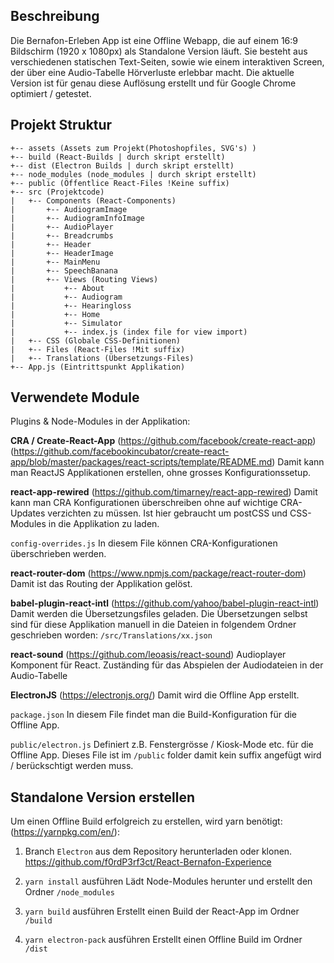 ## Beschreibung
Die Bernafon-Erleben App ist eine Offline Webapp, die auf einem 16:9 Bildschirm (1920 x 1080px) als 
Standalone Version läuft. Sie besteht aus verschiedenen statischen Text-Seiten, sowie wie einem interaktiven Screen, der über eine Audio-Tabelle Hörverluste erlebbar macht. Die aktuelle Version ist für genau diese Auflösung erstellt und für Google Chrome optimiert / getestet.

## Projekt Struktur
```text
+-- assets (Assets zum Projekt(Photoshopfiles, SVG's) )
+-- build (React-Builds | durch skript erstellt)
+-- dist (Electron Builds | durch skript erstellt)
+-- node_modules (node_modules | durch skript erstellt)
+-- public (Öffentlice React-Files !Keine suffix)
+-- src (Projektcode)
|   +-- Components (React-Components)
|       +-- AudiogramImage
|       +-- AudiogramInfoImage
|       +-- AudioPlayer
|       +-- Breadcrumbs
|       +-- Header
|       +-- HeaderImage
|       +-- MainMenu
|       +-- SpeechBanana
|       +-- Views (Routing Views)
|           +-- About
|           +-- Audiogram
|           +-- Hearingloss
|           +-- Home
|           +-- Simulator
|           +-- index.js (index file for view import)
|   +-- CSS (Globale CSS-Definitionen)
|   +-- Files (React-Files !Mit suffix)
|   +-- Translations (Übersetzungs-Files)
+-- App.js (Eintrittspunkt Applikation)
```


## Verwendete Module
Plugins & Node-Modules in der Applikation:

**CRA / Create-React-App** 
(https://github.com/facebook/create-react-app)
(https://github.com/facebookincubator/create-react-app/blob/master/packages/react-scripts/template/README.md)
Damit kann man ReactJS Applikationen erstellen, ohne grosses Konfigurationssetup. 

**react-app-rewired** 
(https://github.com/timarney/react-app-rewired)
Damit kann man CRA Konfigurationen überschreiben ohne auf wichtige CRA-Updates verzichten zu müssen. 
Ist hier gebraucht um postCSS und CSS-Modules in die Applikation zu laden.

`config-overrides.js`
In diesem File können CRA-Konfigurationen überschrieben werden.

**react-router-dom** 
(https://www.npmjs.com/package/react-router-dom)
Damit ist das Routing der Applikation gelöst.

**babel-plugin-react-intl** 
(https://github.com/yahoo/babel-plugin-react-intl)
Damit werden die Übersetzungsfiles geladen. Die Übersetzungen selbst sind für diese Applikation manuell in die Dateien in folgendem Ordner geschrieben worden: `/src/Translations/xx.json`

**react-sound** 
(https://github.com/leoasis/react-sound)
Audioplayer Komponent für React. Zuständing für das Abspielen der Audiodateien in der Audio-Tabelle

**ElectronJS**
(https://electronjs.org/) 
Damit wird die Offline App erstellt.

`package.json`
In diesem File findet man die Build-Konfiguration für die Offline App.

`public/electron.js`
Definiert z.B. Fenstergrösse / Kiosk-Mode etc. für die Offline App. Dieses File ist im `/public` folder damit kein suffix angefügt wird / berückschtigt werden muss. 

## Standalone Version erstellen
Um einen Offline Build erfolgreich zu erstellen, wird yarn benötigt: (https://yarnpkg.com/en/):

1. Branch `Electron` aus dem Repository herunterladen oder klonen.
https://github.com/f0rdP3rf3ct/React-Bernafon-Experience

2. `yarn install` ausführen
Lädt Node-Modules herunter und erstellt den Ordner `/node_modules`

3. `yarn build` ausführen 
Erstellt einen Build der React-App im Ordner `/build`

4. `yarn electron-pack` ausführen
Erstellt einen Offline Build im Ordner `/dist`
